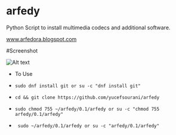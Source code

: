 # arfedy
Python Script to  install multimedia codecs and additional software.

www.arfedora.blogspot.com




#Screenshot

![Alt text](https://github.com/yucefsourani/arfedy/raw/master/screenshot.jpg "Screenshot")



* To Use
 * ``` sudo dnf install git or su -c "dnf install git" ```
 
 * ``` cd && git clone https://github.com/yucefsourani/arfedy ```

 * ``` sudo chmod 755 ~/arfedy/0.1/arfedy or su -c "chmod 755 arfedy/0.1/arfedy" ```

 * ``` sudo ~/arfedy/0.1/arfedy or su -c "arfedy/0.1/arfedy"```


